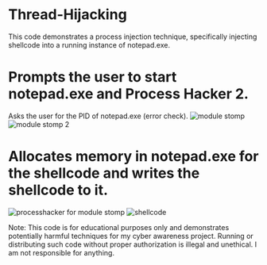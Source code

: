 # Thread-Hijacking
This code demonstrates a process injection technique, specifically injecting shellcode into a running instance of notepad.exe. 

# Prompts the user to start notepad.exe and Process Hacker 2.
Asks the user for the PID of notepad.exe (error check).
![module stomp](https://github.com/hadiqHus/Thread-Hijacking/assets/64806441/ab558dff-8662-4846-876a-198b31035c63)
![module stomp 2](https://github.com/hadiqHus/Thread-Hijacking/assets/64806441/6939c5ed-35ff-42a5-abd1-5a899279c480)
# Allocates memory in notepad.exe for the shellcode and writes the shellcode to it.
![processhacker for module stomp](https://github.com/hadiqHus/Thread-Hijacking/assets/64806441/2a49bc89-0eac-4d64-a3b2-7032a983f366)
![shellcode](https://github.com/hadiqHus/Thread-Hijacking/assets/64806441/c6470574-e3be-4a9a-bbcc-638395e41cc5)

Note: This code is for educational purposes only and demonstrates potentially harmful techniques for my cyber awareness project. Running or distributing such code without proper authorization is illegal and unethical. I am not responsible for anything.
